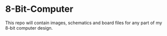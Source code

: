 # 8-Bit-Computer
This repo will contain images, schematics and board files for any part of my 8-bit computer design.
